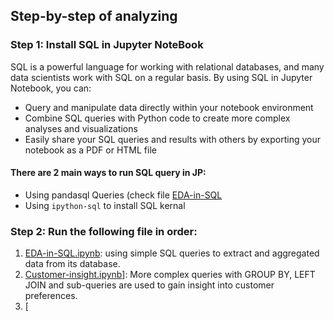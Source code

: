 ## Step-by-step of analyzing 
### Step 1: Install SQL in Jupyter NoteBook
SQL is a powerful language for working with relational databases, and many data scientists work with SQL on a regular basis. By using SQL in Jupyter Notebook, you can:
- Query and manipulate data directly within your notebook environment
- Combine SQL queries with Python code to create more complex analyses and visualizations
- Easily share your SQL queries and results with others by exporting your notebook as a PDF or HTML file
#### There are 2 main ways to run SQL query in JP: 
- Using pandasql Queries (check file [EDA-in-SQL](./EDA-in-SQL.ipynb)
- Using ```ipython-sql``` to install SQL kernal 
### Step 2:  Run the following file in order:
1.  [EDA-in-SQL.ipynb](./EDA-in-SQL.ipynb): using simple SQL queries to extract and aggregated data from its database.
2.  [Customer-insight.ipynb](./Customer-insight.ipynb)]: More complex queries with GROUP BY, LEFT JOIN and sub-queries are used to gain insight into customer preferences.
3. [
